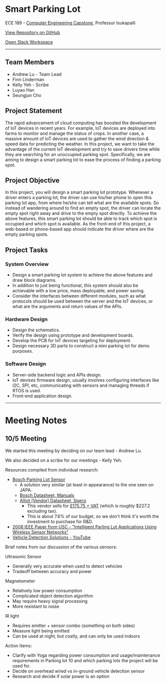 # Smart Parking Lot

ECE 189 - [Computer Engineering Capstone](https://web.ece.ucsb.edu/~yoga/capstone/), Professor Isukapalli

[View Repository on GitHub](https://github.com/andrewhlu/spl)

[Open Slack Workspace](http://ucsb-capstone-21.slack.com/)

---

## Team Members

* Andrew Lu - Team Lead
* Finn Linderman
* Kelly Yeh - Scribe
* Luyao Han
* Seungjun Cho

## Project Statement

The rapid advancement of cloud computing has boosted the development of IoT devices in recent years. For example, IoT devices are deployed into farms to monitor and manage the status of crops. In another case, a massive amount of IoT devices are used to gather the wind direction & speed data for predicting the weather. In this project, we want to take the advantage of the current IoT development and try to save drivers time while they are searching for an unoccupied parking spot. Specifically, we are aiming to design a smart parking lot to ease the process of finding a parking spot.

## Project Objective

In this project, you will design a smart parking lot prototype. Whenever a driver enters a parking lot, the driver can use his/her phone to open this parking lot app, from where he/she can tell what are the available spots. So instead of wandering around to find an empty spot, the driver can locate the empty spot right away and drive to the empty spot directly. To achieve the above features, this smart parking lot should be able to track which spot is occupied and which spot is available. As the front-end of this project, a web-based or phone-based app should indicate the driver where are the empty parking spots.

## Project Tasks

### System Overview
- Design a smart parking lot system to achieve the above features and draw block diagrams.
- In addition to just being functional, this system should also be achievable with a low price, mass deployable, and power saving.
- Consider the interfaces between different modules, such as what protocols should be used between the server and the IoT devices, or what are the arguments and return values of the APIs.

### Hardware Design
- Design the schematics.
- Verify the design using prototype and development boards.
- Develop the PCB for IoT devices targeting for deployment.
- Design necessary 3D parts to construct a mini parking lot for demo purposes.

### Software Design
- Server-side backend logic and APIs design.
- IoT devises firmware design, usually involves configuring interfaces like I2C, SPI, etc, communicating with sensors and managing threads if RTOS is used.
- Front-end application design.

---

# Meeting Notes

## 10/5 Meeting

We started this meeting by deciding on our team lead - Andrew Lu. 

We also decided on a scribe for our meetings - Kelly Yeh.

Resources compiled from individual research:

* [Bosch Parking Lot Sensor](https://www.bosch-connectivity.com/products/connected-mobility/parking-lot-sensor/)
  * A solution very similar (at least in appearance) to the one seen on JAPA. 
  * [Bosch Datasheet, Manuals](https://www.bosch-connectivity.com/products/connected-mobility/parking-lot-sensor/downloads/)
  * [Alliot (Vendor) Datasheet, Specs](https://www.alliot.co.uk/products/sensors/parking-management-sensors/bosch-lorawan-parking-sensor/)
    * This vendor sells for [£175.75 + VAT](https://www.alliot.co.uk/products/sensors/parking-management-sensors/bosch-lorawan-parking-sensor#:~:text=RRP:%20%C2%A3175.75+VAT) (which is roughly $227.2 excluding tax).
    * This is about 7.6% of our budget, so we don't think it's worth the investment to purchase for R&D.
* [2008 IEEE Paper from USC - "Intelligent Parling Lot Applications Using Wireless Sensor Networks"](http://anrg.usc.edu/~amitabhag/papers/CTS-2008.pdf)
* [Vehicle Detection Solutions - YouTube](https://www.youtube.com/watch?v=7a1fiUJtp_k)

Brief notes from our discussion of the various sensors:

Ultrasonic Sensor
- Generally very accurate when used to detect vehicles 
- Tradeoff between accuracy and power

Magnetometer
- Relatively low power consumption
- Complicated object detection algorithm
- May require heavy signal processing
- More resistant to noise

IR light
- Requires emitter + sensor combo (something on both sides)
- Measure light being emitted
- Can be used at night, but costly, and can only be used indoors

Action Items: 
- Clarify with Yoga regarding power consumption and usage/maintenance requirements in Parking lot 10 and which parking lots the project will be used for.
- Decide on overhead wired vs in-ground vehicle detection sensor
- Research and decide if solar power is an option

<!-- Don't edit anything below this line! -->

<style>
.markdown-body h1:first-of-type {
    display: none;
}
</style>
